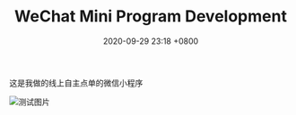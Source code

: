 ﻿---
layout: post
title: WeChat Mini Program Development
date: 2020-09-29 23:18 +0800
last_modified_at: 2020-10-01 01:08:25 +0800
tags: [wechat, miniprogram, development]
toc:  true
---

这是我做的线上自主点单的微信小程序

![测试图片](https://via.placeholder.com/800x400/4CAF50/FFFFFF?text=WeChat+Mini+Program+Screenshot)
